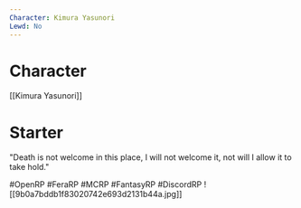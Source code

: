 ```yaml
---
Character: Kimura Yasunori
Lewd: No
---
```

# Character
[[Kimura Yasunori]]

# Starter
"Death is not welcome in this place, I will not welcome it, not will I allow it to take hold."

#OpenRP #FeraRP #MCRP #FantasyRP #DiscordRP
![[9b0a7bddb1f83020742e693d2131b44a.jpg]]